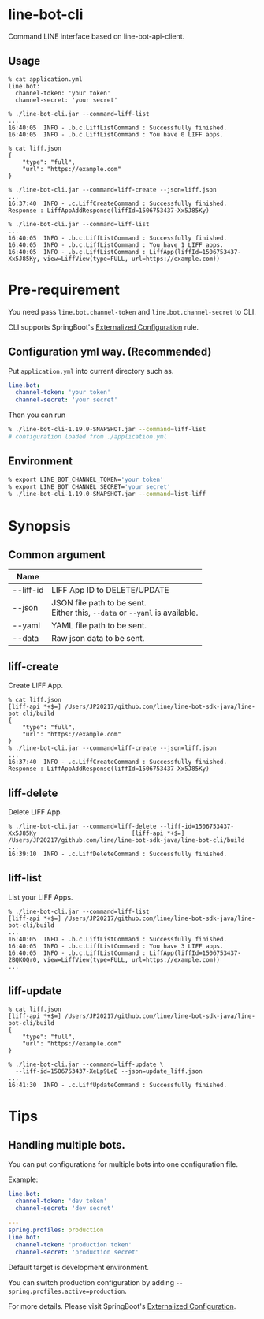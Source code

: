 # line-bot-cli

Command LINE interface based on line-bot-api-client.

## Usage
```
% cat application.yml
line.bot:
  channel-token: 'your token'
  channel-secret: 'your secret'

% ./line-bot-cli.jar --command=liff-list
...
16:40:05  INFO - .b.c.LiffListCommand : Successfully finished.
16:40:05  INFO - .b.c.LiffListCommand : You have 0 LIFF apps.

% cat liff.json
{
    "type": "full",
    "url": "https://example.com"
}

% ./line-bot-cli.jar --command=liff-create --json=liff.json
...
16:37:40  INFO - .c.LiffCreateCommand : Successfully finished. Response : LiffAppAddResponse(liffId=1506753437-Xx5J85Ky)

% ./line-bot-cli.jar --command=liff-list
...
16:40:05  INFO - .b.c.LiffListCommand : Successfully finished.
16:40:05  INFO - .b.c.LiffListCommand : You have 1 LIFF apps.
16:40:05  INFO - .b.c.LiffListCommand : LiffApp(liffId=1506753437-Xx5J85Ky, view=LiffView(type=FULL, url=https://example.com))
```

# Pre-requirement
You need pass `line.bot.channel-token` and `line.bot.channel-secret` to CLI.

CLI supports SpringBoot's [Externalized Configuration](https://docs.spring.io/spring-boot/docs/current/reference/html/boot-features-external-config.html) rule.

## Configuration yml way. (Recommended)
Put `application.yml` into current directory such as.

```yml:application.yml
line.bot:
  channel-token: 'your token'
  channel-secret: 'your secret'
```

Then you can run 

```bash
% ./line-bot-cli-1.19.0-SNAPSHOT.jar --command=liff-list
# configuration loaded from ./application.yml
```

## Environment
```bash
% export LINE_BOT_CHANNEL_TOKEN='your token'
% export LINE_BOT_CHANNEL_SECRET='your secret'
% ./line-bot-cli-1.19.0-SNAPSHOT.jar --command=list-liff
```

# Synopsis

## Common argument

|  Name    |      |
| -------- | ---- |
|  --liff-id| LIFF App ID to DELETE/UPDATE  |
|  --json  |  JSON file path to be sent. <br />Either this, `--data` or `--yaml` is available. |
|  --yaml  |  YAML file path to be sent. |
|  --data  |  Raw json data to be sent. |


## liff-create
Create LIFF App.

```
% cat liff.json                                                                                                         [liff-api *+$=] /Users/JP20217/github.com/line/line-bot-sdk-java/line-bot-cli/build
{
    "type": "full",
    "url": "https://example.com"
}
% ./line-bot-cli.jar --command=liff-create --json=liff.json
...
16:37:40  INFO - .c.LiffCreateCommand : Successfully finished. Response : LiffAppAddResponse(liffId=1506753437-Xx5J85Ky)
```

## liff-delete
Delete LIFF App.

```
% ./line-bot-cli.jar --command=liff-delete --liff-id=1506753437-Xx5J85Ky                           [liff-api *+$=] /Users/JP20217/github.com/line/line-bot-sdk-java/line-bot-cli/build
...
16:39:10  INFO - .c.LiffDeleteCommand : Successfully finished.
```


## liff-list
List your LIFF Apps.

```
% ./line-bot-cli.jar --command=liff-list                                                           [liff-api *+$=] /Users/JP20217/github.com/line/line-bot-sdk-java/line-bot-cli/build
...
16:40:05  INFO - .b.c.LiffListCommand : Successfully finished.
16:40:05  INFO - .b.c.LiffListCommand : You have 3 LIFF apps.
16:40:05  INFO - .b.c.LiffListCommand : LiffApp(liffId=1506753437-2BQKOQr0, view=LiffView(type=FULL, url=https://example.com))
...
```

## liff-update
```
% cat liff.json                                                                                                         [liff-api *+$=] /Users/JP20217/github.com/line/line-bot-sdk-java/line-bot-cli/build
{
    "type": "full",
    "url": "https://example.com"
}

% ./line-bot-cli.jar --command=liff-update \
  --liff-id=1506753437-XeLp9LeE --json=update_liff.json
...
16:41:30  INFO - .c.LiffUpdateCommand : Successfully finished.
```

# Tips
## Handling multiple bots.

You can put configurations for multiple bots into one configuration file.

Example:

```yaml:application.yml
line.bot:
  channel-token: 'dev token'
  channel-secret: 'dev secret'

---
spring.profiles: production
line.bot:
  channel-token: 'production token'
  channel-secret: 'production secret'
```

Default target is development environment.

You can switch production configuration by adding `--spring.profiles.active=production`.

For more details. Please visit SpringBoot's [Externalized Configuration](https://docs.spring.io/spring-boot/docs/current/reference/html/boot-features-external-config.html).
